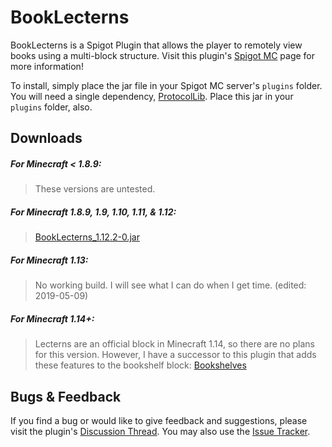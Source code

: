 
# BookLecterns

BookLecterns is a Spigot Plugin that allows the player to remotely view books using a multi-block structure. 
Visit this plugin's [Spigot MC](https://www.spigotmc.org/resources/book-lecterns.36689/) page for more information! 

To install, simply place the jar file in your Spigot MC server's `plugins` folder. You will need a single dependency, 
[ProtocolLib](https://www.spigotmc.org/resources/protocollib.1997/). Place this jar in your `plugins` folder, also.

## Downloads

##### For Minecraft < 1.8.9:
> These versions are untested.

##### For Minecraft 1.8.9, 1.9, 1.10, 1.11, & 1.12:
> [BookLecterns_1.12.2-0.jar](https://github.com/Cynadyde/BookLecterns/raw/master/builds/BookLecterns_1.12.2-0.jar)

##### For Minecraft 1.13:
> No working build. I will see what I can do when I get time.  (edited: 2019-05-09)

##### For Minecraft 1.14+:
> Lecterns are an official block in Minecraft 1.14, so there are no plans for this version. However,
  I have a successor to this plugin that adds these features to the bookshelf block: 
  [Bookshelves](https://www.spigotmc.org/resources/bookshelves.67225/)


## Bugs & Feedback

If you find a bug or would like to give feedback and suggestions, please visit
the plugin's [Discussion Thread](https://www.spigotmc.org/threads/book-lecterns.219720/).
You may also use the [Issue Tracker](https://github.com/Cynadyde/BookLecterns/issues).